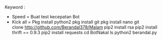 

Keyword :
- Speed = Buat test kecepatan Bot
- Kick all = 
Pkg install python2 
pkg install git 
pkg install nano
 git clone http://github.com/Berandal378/Malam
pip2 install rsa 
pip2 install thrift == 0.9.3
pip2 install requests
cd BotNakal
ls
python2 berandal.py

